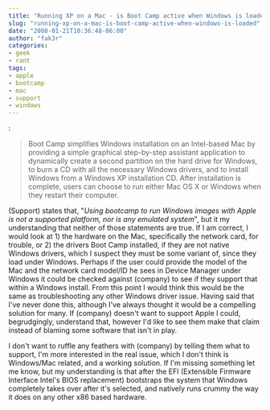```yaml
---
title: "Running XP on a Mac - is Boot Camp active when Windows is loaded?"
slug: "running-xp-on-a-mac-is-boot-camp-active-when-windows-is-loaded"
date: "2008-01-21T10:36:48-06:00"
author: "fak3r"
categories:
- geek
- rant
tags:
- apple
- bootcamp
- mac
- support
- windows
---
```


:


> Boot Camp simplifies Windows installation on an Intel-based Mac by providing a simple graphical step-by-step assistant application to dynamically create a second partition on the hard drive for Windows, to burn a CD with all the necessary Windows drivers, and to install Windows from a Windows XP installation CD. After installation is complete, users can choose to run either Mac OS X or Windows when they restart their computer.<!-- more -->


(Support) states that, "_Using bootcamp to run Windows images with Apple is not a supported platform, nor is any emulated system_", but it my understanding that neither of those statements are true.  If I am correct, I would look at 1) the hardware on the Mac, specifically the network card, for trouble, or 2) the drivers Boot Camp installed, if they are not native Windows drivers, which I suspect they must be some variant of, since they load under Windows.  Perhaps if the user could provide the model of the Mac and the network card model/ID he sees in Device Manager under Windows it could be checked against (company) to see if they support that within a Windows install.  From this point I would think this would be the same as troubleshooting any other Windows driver issue.  Having said that I've never done this, although I've always thought it would be a compelling solution for many.  If (company) doesn't want to support Apple I could, begrudgingly, understand that, however I'd like to see them make that claim instead of blaming some software that isn't in play.

I don't want to ruffle any feathers with (company) by telling them what to support, I'm more interested in the real issue, which I don't think is Windows/Mac related, and a working solution.  If I'm missing something let me know, but my understanding is that after the EFI (Extensible Firmware Interface Intel's BIOS  replacement) bootstraps the system that Windows completely takes over after it's selected, and natively runs crummy the way it does on any other x86 based hardware.
